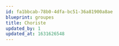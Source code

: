 ```yaml
---
id: fa1bbcab-78b0-4dfa-bc51-36a81900a8ae
blueprint: groupes
title: Choriste
updated_by: 1
updated_at: 1631626548
---
```

